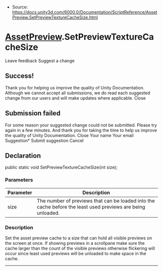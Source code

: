 * Source: https://docs.unity3d.com/6000.0/Documentation/ScriptReference/AssetPreview.SetPreviewTextureCacheSize.html

#  [AssetPreview](https://docs.unity3d.com/6000.0/Documentation/ScriptReference/AssetPreview.html).SetPreviewTextureCacheSize
Leave feedback
Suggest a change
## Success!
Thank you for helping us improve the quality of Unity Documentation. Although we cannot accept all submissions, we do read each suggested change from our users and will make updates where applicable.
Close
## Submission failed
For some reason your suggested change could not be submitted. Please <a>try again</a> in a few minutes. And thank you for taking the time to help us improve the quality of Unity Documentation.
Close
Your name Your email Suggestion* Submit suggestion
Cancel
## Declaration
public static void SetPreviewTextureCacheSize(int size); 
### Parameters
Parameter | Description  
---|---  
size | The number of previews that can be loaded into the cache before the least used previews are being unloaded.  
### Description
Set the asset preview cache to a size that can hold all visible previews on the screen at once.
If showing previews in a scrollpane make sure the cache larger than the count of the visible previews otherwise flickering will occur since least used previews will be unloaded to make space in the cache.
* * *
